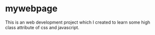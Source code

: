 # mywebpage
This is an web development project which I created to learn some high class attribute of css and javascript. 
